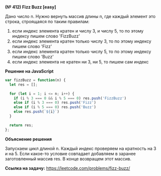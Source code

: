 **(№ 412) Fizz Buzz [easy]**

Дано число n. Нужно вернуть массив длины n, где каждый элемент это строка, строящаяся по таким правилам:  
1. если индекс элемента кратен и числу 3, и числу 5, то по этому индексу пишем слово 'FizzBuzz'
2. если индекс элемента кратен только числу 3, то по этому индексу пишем слово 'Fizz'
3. если индекс элемента кратен только числу 5, то по этому индексу пишем слово 'Buzz'
4. если индекс элемента не кратен ни 3, ни 5, то пишем сам индекс

**Решение на JavaScript**

```javascript
var fizzBuzz = function(n) {
  let res = [];
  
  for (let i = 1; i <= n; i++) {   
    if (i % 3 === 0 && i % 5 === 0) res.push('FizzBuzz')
    else if (i % 3 === 0) res.push('Fizz')
    else if (i % 5 === 0) res.push('Buzz')
    else res.push(`${i}`)
  }
  
  return res;
};
```

**Объяснение решения**

Запускаем цикл длиной n. Каждый индекс проверяем на кратность на 3 и на 5. Если какое-то условие совпадает добавляем в заранее заготовленный массив res. В конце возвращем этот массив.

**Ссылка на задачу:** https://leetcode.com/problems/fizz-buzz/